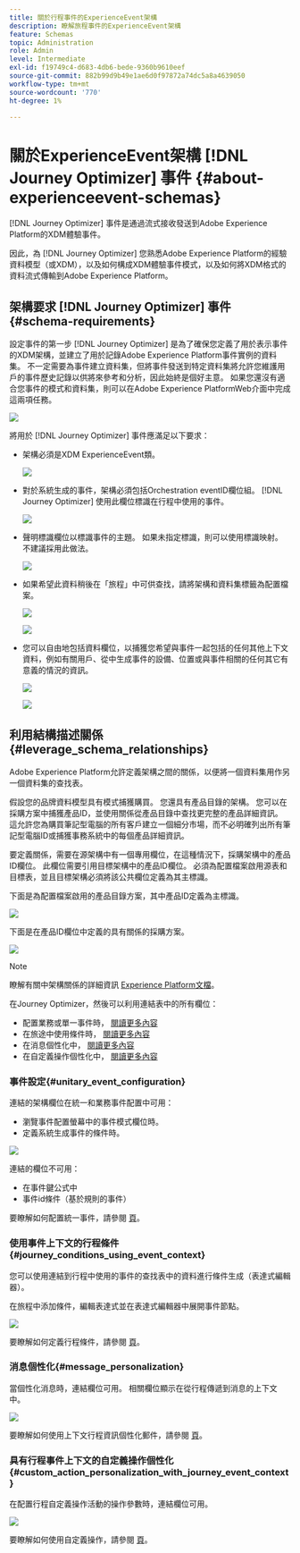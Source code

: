 ```yaml
---
title: 關於行程事件的ExperienceEvent架構
description: 瞭解旅程事件的ExperienceEvent架構
feature: Schemas
topic: Administration
role: Admin
level: Intermediate
exl-id: f19749c4-d683-4db6-bede-9360b9610eef
source-git-commit: 882b99d9b49e1ae6d0f97872a74dc5a8a4639050
workflow-type: tm+mt
source-wordcount: '770'
ht-degree: 1%

---
```


# 關於ExperienceEvent架構 [!DNL Journey Optimizer] 事件 {#about-experienceevent-schemas}

[!DNL Journey Optimizer] 事件是通過流式接收發送到Adobe Experience Platform的XDM體驗事件。

因此，為 [!DNL Journey Optimizer] 您熟悉Adobe Experience Platform的經驗資料模型（或XDM），以及如何構成XDM體驗事件模式，以及如何將XDM格式的資料流式傳輸到Adobe Experience Platform。

## 架構要求 [!DNL Journey Optimizer] 事件  {#schema-requirements}

設定事件的第一步 [!DNL Journey Optimizer] 是為了確保您定義了用於表示事件的XDM架構，並建立了用於記錄Adobe Experience Platform事件實例的資料集。 不一定需要為事件建立資料集，但將事件發送到特定資料集將允許您維護用戶的事件歷史記錄以供將來參考和分析，因此始終是個好主意。 如果您還沒有適合您事件的模式和資料集，則可以在Adobe Experience PlatformWeb介面中完成這兩項任務。

![](assets/schema1.png)

將用於 [!DNL Journey Optimizer] 事件應滿足以下要求：

* 架構必須是XDM ExperienceEvent類。

   ![](assets/schema2.png)

* 對於系統生成的事件，架構必須包括Orchestration eventID欄位組。 [!DNL Journey Optimizer] 使用此欄位標識在行程中使用的事件。

   ![](assets/schema3.png)

* 聲明標識欄位以標識事件的主題。 如果未指定標識，則可以使用標識映射。 不建議採用此做法。

   ![](assets/schema4.png)

* 如果希望此資料稍後在「旅程」中可供查找，請將架構和資料集標籤為配置檔案。

   ![](assets/schema5.png)

   ![](assets/schema6.png)

* 您可以自由地包括資料欄位，以捕獲您希望與事件一起包括的任何其他上下文資料，例如有關用戶、從中生成事件的設備、位置或與事件相關的任何其它有意義的情況的資訊。

   ![](assets/schema7.png)

   ![](assets/schema8.png)

## 利用結構描述關係{#leverage_schema_relationships}

Adobe Experience Platform允許定義架構之間的關係，以便將一個資料集用作另一個資料集的查找表。

假設您的品牌資料模型具有模式捕獲購買。 您還具有產品目錄的架構。 您可以在採購方案中捕獲產品ID，並使用關係從產品目錄中查找更完整的產品詳細資訊。 這允許您為購買筆記型電腦的所有客戶建立一個細分市場，而不必明確列出所有筆記型電腦ID或捕獲事務系統中的每個產品詳細資訊。

要定義關係，需要在源架構中有一個專用欄位，在這種情況下，採購架構中的產品ID欄位。 此欄位需要引用目標架構中的產品ID欄位。 必須為配置檔案啟用源表和目標表，並且目標架構必須將該公共欄位定義為其主標識。

下面是為配置檔案啟用的產品目錄方案，其中產品ID定義為主標識。

![](assets/schema9.png)

下面是在產品ID欄位中定義的具有關係的採購方案。

![](assets/schema10.png)

>[!NOTE]
>
>瞭解有關中架構關係的詳細資訊 [Experience Platform文檔](https://experienceleague.adobe.com/docs/platform-learn/tutorials/schemas/configure-relationships-between-schemas.html?lang=en)。

在Journey Optimizer，然後可以利用連結表中的所有欄位：

* 配置業務或單一事件時， [閱讀更多內容](../event/experience-event-schema.md#unitary_event_configuration)
* 在旅途中使用條件時， [閱讀更多內容](../event/experience-event-schema.md#journey_conditions_using_event_context)
* 在消息個性化中， [閱讀更多內容](../event/experience-event-schema.md#message_personalization)
* 在自定義操作個性化中， [閱讀更多內容](../event/experience-event-schema.md#custom_action_personalization_with_journey_event_context)

### 事件設定{#unitary_event_configuration}

連結的架構欄位在統一和業務事件配置中可用：

* 瀏覽事件配置螢幕中的事件模式欄位時。
* 定義系統生成事件的條件時。

![](assets/schema11.png)

連結的欄位不可用：

* 在事件鍵公式中
* 事件id條件（基於規則的事件）

要瞭解如何配置統一事件，請參閱 [頁](../event/about-creating.md)。

### 使用事件上下文的行程條件{#journey_conditions_using_event_context}

您可以使用連結到行程中使用的事件的查找表中的資料進行條件生成（表達式編輯器）。

在旅程中添加條件，編輯表達式並在表達式編輯器中展開事件節點。

![](assets/schema12.png)

要瞭解如何定義行程條件，請參閱 [頁](../building-journeys/condition-activity.md)。

### 消息個性化{#message_personalization}

當個性化消息時，連結欄位可用。 相關欄位顯示在從行程傳遞到消息的上下文中。

![](assets/schema14.png)

要瞭解如何使用上下文行程資訊個性化郵件，請參閱 [頁](../personalization/personalization-use-case.md)。

### 具有行程事件上下文的自定義操作個性化{#custom_action_personalization_with_journey_event_context}

在配置行程自定義操作活動的操作參數時，連結欄位可用。

![](assets/schema13.png)

要瞭解如何使用自定義操作，請參閱 [頁](../building-journeys/using-custom-actions.md)。

